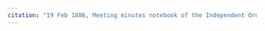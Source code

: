 ```yaml
---
citation: "19 Feb 1886, Meeting minutes notebook of the Independent Order of Good Templars, High Bridge Lodge No. 296, Tompkins County History Center, Ithaca NY."
---
```



